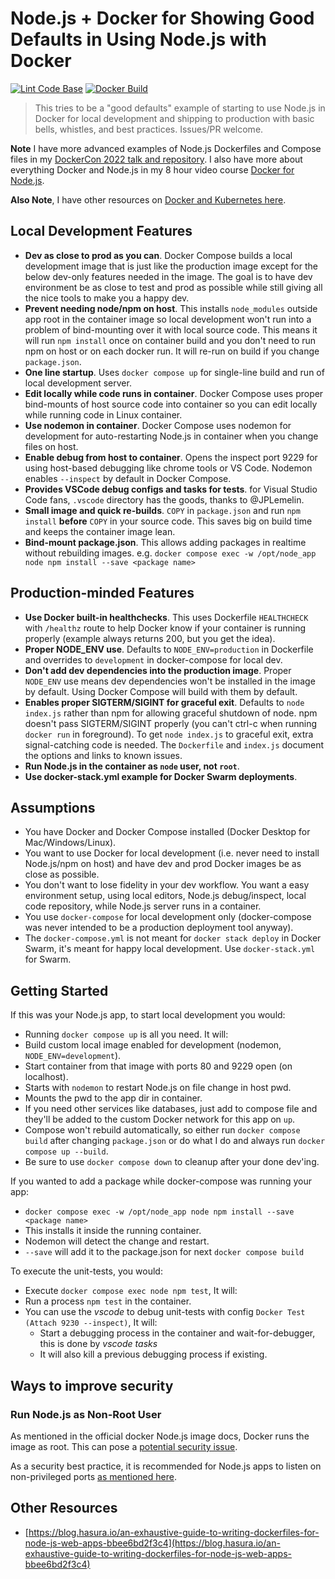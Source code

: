 # Node.js + Docker for Showing Good Defaults in Using Node.js with Docker

[![Lint Code Base](https://github.com/black-da-bull/node-docker-good-defaults/actions/workflows/call-super-linter.yaml/badge.svg)](https://github.com/black-da-bull/node-docker-good-defaults/actions/workflows/call-super-linter.yaml)
[![Docker Build](https://github.com/black-da-bull/node-docker-good-defaults/actions/workflows/call-docker-build.yaml/badge.svg)](https://github.com/black-da-bull/node-docker-good-defaults/actions/workflows/call-docker-build.yaml)

> This tries to be a "good defaults" example of starting to use Node.js in Docker for local development and shipping to production with basic bells, whistles, and best practices. Issues/PR welcome.

**Note** I have more advanced examples of Node.js Dockerfiles and Compose files in my [DockerCon 2022 talk and repository](https://github.com/black-da-bull/nodejs-rocks-in-docker).
I also have more about everything Docker and Node.js in my 8 hour video course [Docker for Node.js](https://www.bretfisher.com/node/).

**Also Note**, I have other resources on [Docker and Kubernetes here](https://www.bretfisher.com/docker).

## Local Development Features

- **Dev as close to prod as you can**.
Docker Compose builds a local development image that is just like the production image except for the
below dev-only features needed in the image.
The goal is to have dev environment be as close to test and prod as possible while still giving all the
nice tools to make you a happy dev.
- **Prevent needing node/npm on host**.
This installs `node_modules` outside app root in the container image so local development won't run into a
problem of bind-mounting over it with local source code. This means it will run `npm install`
once on container build and you don't need to run npm on host or on each docker run.
It will re-run on build if you change `package.json`.
- **One line startup**. Uses `docker compose up` for single-line build and run of local
development server.
- **Edit locally while code runs in container**.
Docker Compose uses proper bind-mounts of host source code into container so you can edit
locally while running code in Linux container.
- **Use nodemon in container**. Docker Compose uses nodemon for development for auto-restarting
Node.js in container when you change files on host.
- **Enable debug from host to container**. Opens the inspect port 9229 for using host-based
debugging like chrome tools or VS Code. Nodemon enables `--inspect` by default in Docker Compose.
- **Provides VSCode debug configs and tasks for tests**. for Visual Studio Code fans,
`.vscode` directory has the goods, thanks to @JPLemelin.
- **Small image and quick re-builds**. `COPY` in `package.json` and run `npm install`
**before** `COPY` in your source code. This saves big on build time and keeps the container image lean.
- **Bind-mount package.json**. This allows adding packages in realtime without rebuilding images. e.g.
`docker compose exec -w /opt/node_app node npm install --save <package name>`

## Production-minded Features

- **Use Docker built-in healthchecks**. This uses Dockerfile `HEALTHCHECK` with `/healthz` route to
help Docker know if your container is running properly (example always returns 200, but you get the idea).
- **Proper NODE_ENV use**. Defaults to `NODE_ENV=production` in Dockerfile and overrides to
`development` in docker-compose for local dev.
- **Don't add dev dependencies into the production image**. Proper `NODE_ENV` use means dev dependencies
won't be installed in the image by default. Using Docker Compose will build with them by default.
- **Enables proper SIGTERM/SIGINT for graceful exit**. Defaults to `node index.js` rather than npm
for allowing graceful shutdown of node.
npm doesn't pass SIGTERM/SIGINT properly (you can't ctrl-c when running `docker run` in foreground).
To get `node index.js` to graceful exit, extra signal-catching code is needed.
The `Dockerfile` and `index.js` document the options and links to known issues.
- **Run Node.js in the container as `node` user, not `root`**.
- **Use docker-stack.yml example for Docker Swarm deployments**.

## Assumptions

- You have Docker and Docker Compose installed (Docker Desktop for Mac/Windows/Linux).
- You want to use Docker for local development (i.e. never need to install Node.js/npm on host)
and have dev and prod Docker images be as close as possible.
- You don't want to lose fidelity in your dev workflow. You want a easy environment setup,
using local editors, Node.js debug/inspect, local code repository, while Node.js server runs in a container.
- You use `docker-compose` for local development only (docker-compose was never intended to be
a production deployment tool anyway).
- The `docker-compose.yml` is not meant for `docker stack deploy` in Docker Swarm,
it's meant for happy local development. Use `docker-stack.yml` for Swarm.

## Getting Started

If this was your Node.js app, to start local development you would:

- Running `docker compose up` is all you need. It will:
- Build custom local image enabled for development (nodemon, `NODE_ENV=development`).
- Start container from that image with ports 80 and 9229 open (on localhost).
- Starts with `nodemon` to restart Node.js on file change in host pwd.
- Mounts the pwd to the app dir in container.
- If you need other services like databases,
just add to compose file and they'll be added to the custom Docker network for this app on `up`.
- Compose won't rebuild automatically, so either run `docker compose build` after changing `package.json`
or do what I do and always run `docker compose up --build`.
- Be sure to use `docker compose down` to cleanup after your done dev'ing.

If you wanted to add a package while docker-compose was running your app:

- `docker compose exec -w /opt/node_app node npm install --save <package name>`
- This installs it inside the running container.
- Nodemon will detect the change and restart.
- `--save` will add it to the package.json for next `docker compose build`

To execute the unit-tests, you would:

- Execute `docker compose exec node npm test`, It will:
- Run a process `npm test` in the container.
- You can use the *vscode* to debug unit-tests with config `Docker Test (Attach 9230 --inspect)`,
It will:
  - Start a debugging process in the container and wait-for-debugger, this is done by *vscode tasks*
  - It will also kill a previous debugging process if existing.

## Ways to improve security

### Run Node.js as Non-Root User

As mentioned in the official docker Node.js image docs, Docker runs the image as root.
This can pose a
[potential security issue](https://github.com/nodejs/docker-node/blob/master/docs/BestPractices.md#non-root-user).

As a security best practice, it is recommended for Node.js apps to listen on non-privileged ports
[as mentioned here](https://github.com/i0natan/nodebestpractices/blob/master/sections/security/non-root-user.md).

## Other Resources

- [https://blog.hasura.io/an-exhaustive-guide-to-writing-dockerfiles-for-node-js-web-apps-bbee6bd2f3c4](https://blog.hasura.io/an-exhaustive-guide-to-writing-dockerfiles-for-node-js-web-apps-bbee6bd2f3c4)
